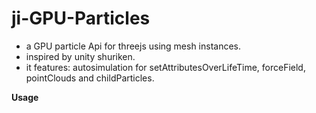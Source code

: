 # ji-GPU-Particles
* a GPU  particle Api for threejs using mesh instances.
* inspired by unity shuriken.
* it features: autosimulation for setAttributesOverLifeTime, forceField, pointClouds and childParticles.


**Usage**
